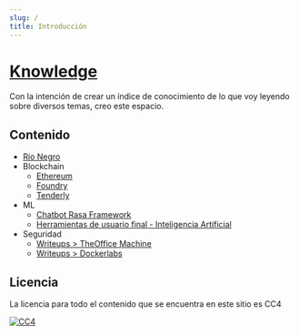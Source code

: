 ```yaml
---
slug: /
title: Introducción
---
```


# [Knowledge](https://wiki.julianmurphy.ar)

Con la intención de crear un índice de conocimiento de lo que voy leyendo sobre diversos temas, creo este espacio.

## Contenido
- [Río Negro](./rio-negro/rio-negro.md)
- Blockchain
	- [Ethereum](blockchain/ethereum/ethereum.md)
	- [Foundry](blockchain/tools/foundry/foundry.md)
	- [Tenderly](blockchain/tools/tenderly/tenderly.md)
- ML
	- [Chatbot Rasa Framework](artificial-intelligence/rasa/rasa.md)
	- [Herramientas de usuario final - Inteligencia Artificial](artificial-intelligence/tools)
- Seguridad
	- [Writeups > TheOffice Machine](./security/writeups/theoffice-machine/theoffice-machine.md)
	- [Writeups > Dockerlabs](./security/writeups/dockerlabs/dockerlabs.md)

## Licencia
La licencia para todo el contenido que se encuentra en este sitio es CC4

[![CC4](https://img.shields.io/badge/license-CC4-0a0a0a.svg?style=flat&colorA=0a0a0a)](https://creativecommons.org/licenses/by/4.0/)
